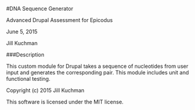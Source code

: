 #DNA Sequence Generator

Advanced Drupal Assessment for Epicodus

June 5, 2015

Jill Kuchman

###Description

This custom module for Drupal takes a sequence of nucleotides from user input and generates the corresponding pair. This module includes unit and functional testing.

Copyright (c) 2015 Jill Kuchman

This software is licensed under the MIT license.
